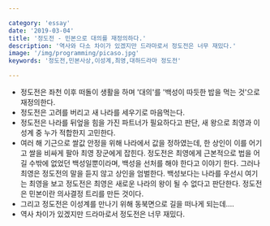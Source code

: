 ```yaml
---

category: 'essay'
date: '2019-03-04'
title: '정도전 - 민본으로 대의를 재정의하다.'
description: '역사와 다소 차이가 있겠지만 드라마로서 정도전은 너무 재밌다.'
image: '/img/programming/picaso.jpg'
keywords: '정도전,민본사상,이성계,최영,대하드라마 정도전'

---
```


- 정도전은 좌천 이후 떠돌이 생활을 하며 '대의'를 '백성이 따듯한 밥을 먹는 것'으로 재정의한다.
- 정도전은 고려를 버리고 새 나라를 세우기로 마음먹는다.
- 정도전은 나라를 뒤엎을 힘을 가진 파트너가 필요하다고 판단, 새 왕으로 최영과 이성계 중 누가 적합한지 고민한다.
- 여러 해 기근으로 쌀값 안정을 위해 나라에서 값을 정하였는데, 한 상인이 이를 어기고 쌀을 비싸게 팔아 최영 장군에게 잡힌다. 정도전은 최영에게 근본적으로 법을 어길 수밖에 없었던 백성일뿐이라며, 백성을 선처를 해야 한다고 이야기 한다. 그러나 최영은 정도전의 말을 듣지 않고 상인을 엄벌한다. 백성보다는 나라를 우선시 여기는 최영을 보고 정도전은 최영은 새로운 나라의 왕이 될 수 없다고 판단한다. 정도전은 민본이란 의사결정 트리를 만든 것이다.
- 그리고 정도전은 이성계를 만나기 위해 동북면으로 길을 떠나게 되는데....
- 역사 차이가 있겠지만 드라마로서 정도전은 너무 재밌다.
